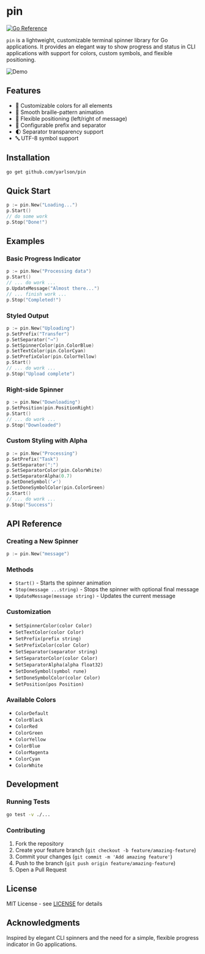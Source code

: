 # pin

[![Go Reference](https://pkg.go.dev/badge/github.com/yarlson/pin.svg)](https://pkg.go.dev/github.com/yarlson/pin)

`pin` is a lightweight, customizable terminal spinner library for Go applications. It provides an elegant way to show progress and status in CLI applications with support for colors, custom symbols, and flexible positioning.

![Demo](demo.gif)

## Features

- 🎨 Customizable colors for all elements
- 🔄 Smooth braille-pattern animation
- 🎯 Flexible positioning (left/right of message)
- 💫 Configurable prefix and separator
- 🌓 Separator transparency support
- 🔤 UTF-8 symbol support

## Installation

```bash
go get github.com/yarlson/pin
```

## Quick Start

```go
p := pin.New("Loading...")
p.Start()
// do some work
p.Stop("Done!")
```

## Examples

### Basic Progress Indicator

```go
p := pin.New("Processing data")
p.Start()
// ... do work ...
p.UpdateMessage("Almost there...")
// ... finish work ...
p.Stop("Completed!")
```

### Styled Output

```go
p := pin.New("Uploading")
p.SetPrefix("Transfer")
p.SetSeparator("→")
p.SetSpinnerColor(pin.ColorBlue)
p.SetTextColor(pin.ColorCyan)
p.SetPrefixColor(pin.ColorYellow)
p.Start()
// ... do work ...
p.Stop("Upload complete")
```

### Right-side Spinner

```go
p := pin.New("Downloading")
p.SetPosition(pin.PositionRight)
p.Start()
// ... do work ...
p.Stop("Downloaded")
```

### Custom Styling with Alpha

```go
p := pin.New("Processing")
p.SetPrefix("Task")
p.SetSeparator(":")
p.SetSeparatorColor(pin.ColorWhite)
p.SetSeparatorAlpha(0.7)
p.SetDoneSymbol('✔')
p.SetDoneSymbolColor(pin.ColorGreen)
p.Start()
// ... do work ...
p.Stop("Success")
```

## API Reference

### Creating a New Spinner

```go
p := pin.New("message")
```

### Methods

- `Start()` - Starts the spinner animation
- `Stop(message ...string)` - Stops the spinner with optional final message
- `UpdateMessage(message string)` - Updates the current message

### Customization

- `SetSpinnerColor(color Color)`
- `SetTextColor(color Color)`
- `SetPrefix(prefix string)`
- `SetPrefixColor(color Color)`
- `SetSeparator(separator string)`
- `SetSeparatorColor(color Color)`
- `SetSeparatorAlpha(alpha float32)`
- `SetDoneSymbol(symbol rune)`
- `SetDoneSymbolColor(color Color)`
- `SetPosition(pos Position)`

### Available Colors

- `ColorDefault`
- `ColorBlack`
- `ColorRed`
- `ColorGreen`
- `ColorYellow`
- `ColorBlue`
- `ColorMagenta`
- `ColorCyan`
- `ColorWhite`

## Development

### Running Tests

```bash
go test -v ./...
```

### Contributing

1. Fork the repository
2. Create your feature branch (`git checkout -b feature/amazing-feature`)
3. Commit your changes (`git commit -m 'Add amazing feature'`)
4. Push to the branch (`git push origin feature/amazing-feature`)
5. Open a Pull Request

## License

MIT License - see [LICENSE](LICENSE) for details

## Acknowledgments

Inspired by elegant CLI spinners and the need for a simple, flexible progress indicator in Go applications.
